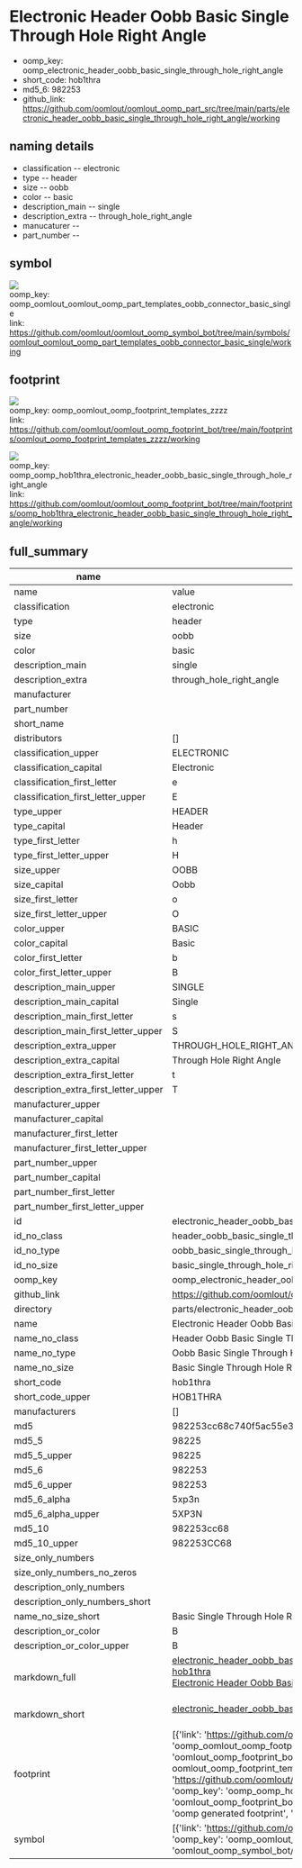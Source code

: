 # Electronic Header Oobb Basic Single Through Hole Right Angle

  
* oomp_key: oomp_electronic_header_oobb_basic_single_through_hole_right_angle 
* short_code: hob1thra
* md5_6: 982253  
* github_link: https://github.com/oomlout/oomlout_oomp_part_src/tree/main/parts/electronic_header_oobb_basic_single_through_hole_right_angle/working  
## naming details
* classification -- electronic
* type -- header
* size -- oobb
* color -- basic
* description_main -- single
* description_extra -- through_hole_right_angle
* manucaturer -- 
* part_number -- 



## symbol

![](symbol/{index}/working/working_600.png)  
oomp_key: oomp_oomlout_oomlout_oomp_part_templates_oobb_connector_basic_single  
link: https://github.com/oomlout/oomlout_oomp_symbol_bot/tree/main/symbols/oomlout_oomlout_oomp_part_templates_oobb_connector_basic_single/working  

## footprint

![](footprint/{index}/working/working_600.png)  
oomp_key: oomp_oomlout_oomp_footprint_templates_zzzz  
link: https://github.com/oomlout/oomlout_oomp_footprint_bot/tree/main/footprints/oomlout_oomp_footprint_templates_zzzz/working  

![](footprint/{index}/working/working_600.png)  
oomp_key: oomp_oomp_hob1thra_electronic_header_oobb_basic_single_through_hole_right_angle  
link: https://github.com/oomlout/oomlout_oomp_footprint_bot/tree/main/footprints/oomp_hob1thra_electronic_header_oobb_basic_single_through_hole_right_angle/working  

## full_summary
| name | value | 
| --- | --- | 
| name | value | 
| classification | electronic | 
| type | header | 
| size | oobb | 
| color | basic | 
| description_main | single | 
| description_extra | through_hole_right_angle | 
| manufacturer |  | 
| part_number |  | 
| short_name |  | 
| distributors | [] | 
| classification_upper | ELECTRONIC | 
| classification_capital | Electronic | 
| classification_first_letter | e | 
| classification_first_letter_upper | E | 
| type_upper | HEADER | 
| type_capital | Header | 
| type_first_letter | h | 
| type_first_letter_upper | H | 
| size_upper | OOBB | 
| size_capital | Oobb | 
| size_first_letter | o | 
| size_first_letter_upper | O | 
| color_upper | BASIC | 
| color_capital | Basic | 
| color_first_letter | b | 
| color_first_letter_upper | B | 
| description_main_upper | SINGLE | 
| description_main_capital | Single | 
| description_main_first_letter | s | 
| description_main_first_letter_upper | S | 
| description_extra_upper | THROUGH_HOLE_RIGHT_ANGLE | 
| description_extra_capital | Through Hole Right Angle | 
| description_extra_first_letter | t | 
| description_extra_first_letter_upper | T | 
| manufacturer_upper |  | 
| manufacturer_capital |  | 
| manufacturer_first_letter |  | 
| manufacturer_first_letter_upper |  | 
| part_number_upper |  | 
| part_number_capital |  | 
| part_number_first_letter |  | 
| part_number_first_letter_upper |  | 
| id | electronic_header_oobb_basic_single_through_hole_right_angle | 
| id_no_class | header_oobb_basic_single_through_hole_right_angle | 
| id_no_type | oobb_basic_single_through_hole_right_angle | 
| id_no_size | basic_single_through_hole_right_angle | 
| oomp_key | oomp_electronic_header_oobb_basic_single_through_hole_right_angle | 
| github_link | https://github.com/oomlout/oomlout_oomp_part_src/tree/main/parts/electronic_header_oobb_basic_single_through_hole_right_angle/working | 
| directory | parts/electronic_header_oobb_basic_single_through_hole_right_angle | 
| name | Electronic Header Oobb Basic Single Through Hole Right Angle | 
| name_no_class | Header Oobb Basic Single Through Hole Right Angle | 
| name_no_type | Oobb Basic Single Through Hole Right Angle | 
| name_no_size | Basic Single Through Hole Right Angle | 
| short_code | hob1thra | 
| short_code_upper | HOB1THRA | 
| manufacturers | [] | 
| md5 | 982253cc68c740f5ac55e3cd24f3ef6e | 
| md5_5 | 98225 | 
| md5_5_upper | 98225 | 
| md5_6 | 982253 | 
| md5_6_upper | 982253 | 
| md5_6_alpha | 5xp3n | 
| md5_6_alpha_upper | 5XP3N | 
| md5_10 | 982253cc68 | 
| md5_10_upper | 982253CC68 | 
| size_only_numbers |  | 
| size_only_numbers_no_zeros |  | 
| description_only_numbers |  | 
| description_only_numbers_short |   | 
| name_no_size_short | Basic Single Through Hole Right Angle | 
| description_or_color | B  | 
| description_or_color_upper | B  | 
| markdown_full | [electronic_header_oobb_basic_single_through_hole_right_angle](https://github.com/oomlout/oomlout_oomp_part_src/tree/main/parts/electronic_header_oobb_basic_single_through_hole_right_angle/working)<br>[hob1thra](https://github.com/oomlout/oomlout_oomp_part_src/tree/main/parts/electronic_header_oobb_basic_single_through_hole_right_angle/working)<br>[Electronic Header Oobb Basic Single Through Hole Right Angle](https://github.com/oomlout/oomlout_oomp_part_src/tree/main/parts/electronic_header_oobb_basic_single_through_hole_right_angle/working)<br><br> | 
| markdown_short | [electronic_header_oobb_basic_single_through_hole_right_angle](https://github.com/oomlout/oomlout_oomp_part_src/tree/main/parts/electronic_header_oobb_basic_single_through_hole_right_angle/working)<br><br> | 
| footprint | [{'link': 'https://github.com/oomlout/oomlout_oomp_footprint_bot/tree/main/foootprntss/oomlout_oomp_footprint_templates_zzzz', 'oomp_key': 'oomp_oomlout_oomp_footprint_templates_zzzz', 'directory': 'oomlout_oomp_footprint_bot/footprints/oomlout_oomp_footprint_templates_zzzz//working/working.kicad_mod', 'note': 'source footprint oomlout_oomp_footprint_templates_zzzz', 'index': 0}, {'link': 'https://github.com/oomlout/oomlout_oomp_footprint_bot/tree/main/foootprntss/oomp_hob1thra_electronic_header_oobb_basic_single_through_hole_right_angle', 'oomp_key': 'oomp_oomp_hob1thra_electronic_header_oobb_basic_single_through_hole_right_angle', 'directory': 'oomlout_oomp_footprint_bot/footprints/oomp_hob1thra_electronic_header_oobb_basic_single_through_hole_right_angle//working/working.kicad_mod', 'note': 'oomp generated footprint', 'index': 1}] | 
| symbol | [{'link': 'https://github.com/oomlout/oomlout_oomp_symbol_bot/tree/main/symbols/oomlout_oomlout_oomp_part_templates_oobb_connector_basic_single', 'oomp_key': 'oomp_oomlout_oomlout_oomp_part_templates_oobb_connector_basic_single', 'directory': 'oomlout_oomp_symbol_bot/symbols/oomlout_oomlout_oomp_part_templates_oobb_connector_basic_single//working/working.kicad_sym', 'index': 0}] | 
